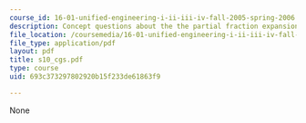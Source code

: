 ```yaml
---
course_id: 16-01-unified-engineering-i-ii-iii-iv-fall-2005-spring-2006
description: Concept questions about the the partial fraction expansion of transform.
file_location: /coursemedia/16-01-unified-engineering-i-ii-iii-iv-fall-2005-spring-2006/693c373297802920b15f233de61863f9_s10_cgs.pdf
file_type: application/pdf
layout: pdf
title: s10_cgs.pdf
type: course
uid: 693c373297802920b15f233de61863f9

---
```

None